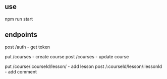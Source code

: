 ## use
npm run start

## endpoints
post /auth - get token

put /courses - create course
post /courses - update course

put /course/:courseId/lesson/ - add lesson
post /:courseId/lesson/:lessonId - add comment
